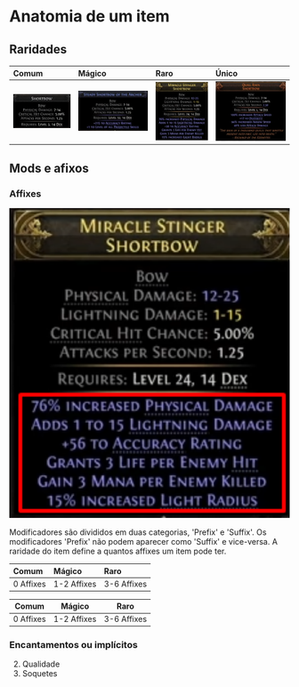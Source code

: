 # **Anatomia de um item**
##  Raridades
| Comum | Mágico | Raro | Único |
|:---|:---|:---|:---|
| ![Comum](img/itemComum.png) | ![Mágico](img/itemMagico.png) | ![Raro](img/itemRaro.png) | ![Único](img/itemUnico.png)|

## Mods e afixos
### Affixes
<p align="center">
  <img src="./img/itemRaroMarcado.png" width="738">
</p>

Modificadores são divididos em duas categorias, 'Prefix' e 'Suffix'. Os modificadores 'Prefix' não podem aparecer como 'Suffix' e vice-versa.
A raridade do item define a quantos affixes um item pode ter.

| Comum | Mágico | Raro |
|:---|:---|:---|
| 0 Affixes | 1-2 Affixes | 3-6 Affixes |

<div style="text-align: center; width: 100%;">

<table style="margin: auto; width: 100%; border-collapse: collapse; text-align: center;">
  <thead>
    <tr>
      <th>Comum</th>
      <th>Mágico</th>
      <th>Raro</th>
    </tr>
  </thead>
  <tbody>
    <tr>
      <td>0 Affixes</td>
      <td>1-2 Affixes</td>
      <td>3-6 Affixes</td>
    </tr>
  </tbody>
</table>

</div>


### Encantamentos ou implícitos






2. Qualidade
3. Soquetes
